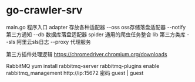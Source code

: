 # go-crawler-srv

main.go     程序入口
adapter     存放各种适配器
   --oss    oss存储落盘适配器
   --notify 第三方通知
   --db     数据库落盘适配器
spider      通用的爬虫任务整合
lib         第三方类库
   --sls    阿里云sls日志
   --proxy  代理服务



第三方插件处理逻辑
https://chromedriver.chromium.org/downloads

RabbitMQ
yum install rabbitmq-server
rabbitmq-plugins enable rabbitmq_management
http://ip:15672
密码 guest | guest